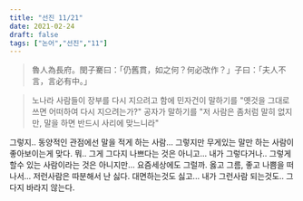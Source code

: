 ```yaml
---
title: "선진 11/21"
date: 2021-02-24
draft: false
tags: ["논어","선진","11"]
---
```


> 魯人為長府。閔子騫曰：「仍舊貫，如之何？何必改作？」子曰：「夫人不言，言必有中。」

> 노나라 사람들이 장부를 다시 지으려고 함에 민자건이 말하기를 "옛것을 그대로 쓰면 어떠하여 다시 지으려는가?" 공자가 말하기를 "저 사람은 좀처럼 말히 없지만, 말을 하면 반드시 사리에 맞느니라"

그렇지.. 동양적인 관점에선 말을 적게 하는 사람... 그렇지만 무게있는 말만 하는 사람이 좋아보이는게 맞다. 뭐.. 그게 그다지 나쁘다는 것은 아니고... 내가 그렇다거나.. 그렇게 할수 있는 사람이라는 것은 아니지만... 요즘세상에도 그럴까. 옳고 그름, 좋고 나쁨을 떠나서... 저런사람은 따분해서 난 싫다. 대면하는것도 싫고... 내가 그런사람 되는것도.. 그다지 바라지 않는다.
